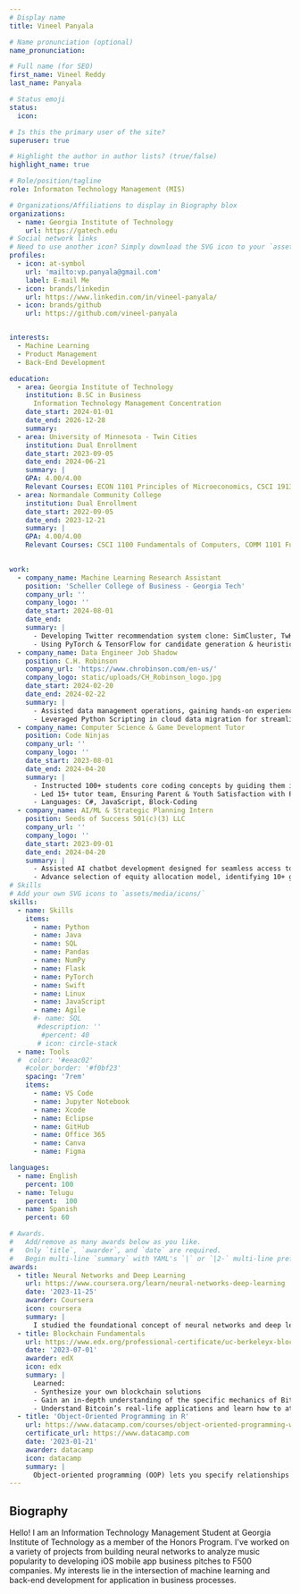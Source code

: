 ```yaml
---
# Display name
title: Vineel Panyala

# Name pronunciation (optional)
name_pronunciation:

# Full name (for SEO)
first_name: Vineel Reddy
last_name: Panyala

# Status emoji
status:
  icon: 

# Is this the primary user of the site?
superuser: true

# Highlight the author in author lists? (true/false)
highlight_name: true

# Role/position/tagline
role: Informaton Technology Management (MIS)

# Organizations/Affiliations to display in Biography blox
organizations:
  - name: Georgia Institute of Technology
    url: https://gatech.edu
# Social network links
# Need to use another icon? Simply download the SVG icon to your `assets/media/icons/` folder.
profiles:
  - icon: at-symbol
    url: 'mailto:vp.panyala@gmail.com'
    label: E-mail Me
  - icon: brands/linkedin
    url: https://www.linkedin.com/in/vineel-panyala/
  - icon: brands/github
    url: https://github.com/vineel-panyala


interests:
  - Machine Learning
  - Product Management
  - Back-End Development

education:
  - area: Georgia Institute of Technology
    institution: B.SC in Business
      Information Technology Management Concentration
    date_start: 2024-01-01
    date_end: 2026-12-28
    summary: 
  - area: University of Minnesota - Twin Cities
    institution: Dual Enrollment
    date_start: 2023-09-05
    date_end: 2024-06-21
    summary: |
    GPA: 4.00/4.00
    Relevant Courses: ECON 1101 Principles of Microeconomics, CSCI 1913 Introduction to Algorithms, Data Structures, and Program Development
  - area: Normandale Community College
    institution: Dual Enrollment
    date_start: 2022-09-05
    date_end: 2023-12-21
    summary: |
    GPA: 4.00/4.00
    Relevant Courses: CSCI 1100 Fundamentals of Computers, COMM 1101 Fundamentals of Public Speaking

     
work:
  - company_name: Machine Learning Research Assistant
    position: 'Scheller College of Business - Georgia Tech'
    company_url: ''
    company_logo: ''
    date_start: 2024-08-01
    date_end:
    summary: |
      - Developing Twitter recommendation system clone: SimCluster, TwHIN, HeavyRanker implementations
      - Using PyTorch & TensorFlow for candidate generation & heuristic filtering for algorithmic understanding
  - company_name: Data Engineer Job Shadow
    position: C.H. Robinson
    company_url: 'https://www.chrobinson.com/en-us/'
    company_logo: static/uploads/CH_Robinson_logo.jpg
    date_start: 2024-02-20
    date_end: 2024-02-22
    summary: |
      - Assisted data management operations, gaining hands-on experience with SQL & Snowflake data operations
      - Leveraged Python Scripting in cloud data migration for streamlined operations & Snowflake Integration  
  - company_name: Computer Science & Game Development Tutor
    position: Code Ninjas
    company_url: ''
    company_logo: ''
    date_start: 2023-08-01
    date_end: 2024-04-20
    summary: |
      - Instructed 100+ students core coding concepts by guiding them in 50+ building game-like projects
      - Led 15+ tutor team, Ensuring Parent & Youth Satisfaction with Program
      - Languages: C#, JavaScript, Block-Coding
  - company_name: AI/ML & Strategic Planning Intern
    position: Seeds of Success 501(c)(3) LLC
    company_url: ''
    company_logo: ''
    date_start: 2023-09-01
    date_end: 2024-04-20
    summary: |
      - Assisted AI chatbot development designed for seamless access to mental and emotional health services
      - Advance selection of equity allocation model, identifying 10+ growth opportunities for organization
# Skills
# Add your own SVG icons to `assets/media/icons/`
skills:
  - name: Skills
    items:
      - name: Python
      - name: Java
      - name: SQL
      - name: Pandas
      - name: NumPy
      - name: Flask
      - name: PyTorch
      - name: Swift
      - name: Linux
      - name: JavaScript
      - name: Agile
      #- name: SQL
       #description: ''
        #percent: 40
       # icon: circle-stack
  - name: Tools
  #  color: '#eeac02'
    #color_border: '#f0bf23'
    spacing: '7rem'
    items:
      - name: VS Code
      - name: Jupyter Notebook
      - name: Xcode
      - name: Eclipse
      - name: GitHub
      - name: Office 365
      - name: Canva
      - name: Figma

languages:
  - name: English
    percent: 100
  - name: Telugu
    percent:  100
  - name: Spanish
    percent: 60

# Awards.
#   Add/remove as many awards below as you like.
#   Only `title`, `awarder`, and `date` are required.
#   Begin multi-line `summary` with YAML's `|` or `|2-` multi-line prefix and indent 2 spaces below.
awards:
  - title: Neural Networks and Deep Learning
    url: https://www.coursera.org/learn/neural-networks-deep-learning
    date: '2023-11-25'
    awarder: Coursera
    icon: coursera
    summary: |
      I studied the foundational concept of neural networks and deep learning. By the end, I was familiar with the significant technological trends driving the rise of deep learning; build, train, and apply fully connected deep neural networks; implement efficient (vectorized) neural networks; identify key parameters in a neural network’s architecture; and apply deep learning to your own applications.
  - title: Blockchain Fundamentals
    url: https://www.edx.org/professional-certificate/uc-berkeleyx-blockchain-fundamentals
    date: '2023-07-01'
    awarder: edX
    icon: edx
    summary: |
      Learned:
      - Synthesize your own blockchain solutions
      - Gain an in-depth understanding of the specific mechanics of Bitcoin
      - Understand Bitcoin’s real-life applications and learn how to attack and destroy Bitcoin, Ethereum, smart contracts and Dapps, and alternatives to Bitcoin’s Proof-of-Work consensus algorithm
  - title: 'Object-Oriented Programming in R'
    url: https://www.datacamp.com/courses/object-oriented-programming-with-s3-and-r6-in-r
    certificate_url: https://www.datacamp.com
    date: '2023-01-21'
    awarder: datacamp
    icon: datacamp
    summary: |
      Object-oriented programming (OOP) lets you specify relationships between functions and the objects that they can act on, helping you manage complexity in your code. This is an intermediate level course, providing an introduction to OOP, using the S3 and R6 systems. S3 is a great day-to-day R programming tool that simplifies some of the functions that you write. R6 is especially useful for industry-specific analyses, working with web APIs, and building GUIs.
---
```


## Biography

Hello! I am an Information Technology Management Student at Georgia Institute of Technology as a member of the Honors Program. I've worked on a variety of projects from building neural networks to analyze music popularity to developing iOS mobile app business pitches to F500 companies. My interests lie in the intersection of machine learning and back-end development for application in business processes.